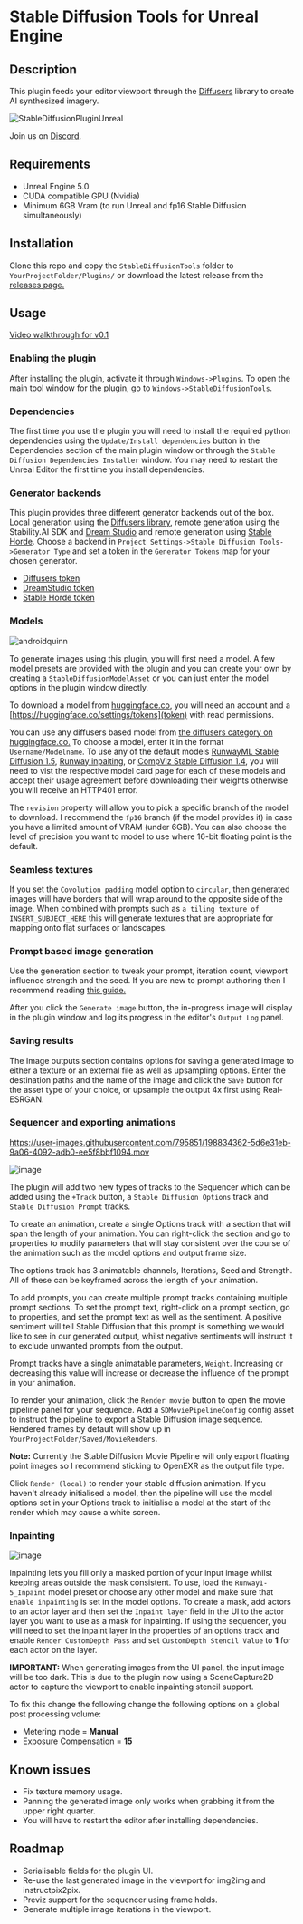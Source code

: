 Stable Diffusion Tools for Unreal Engine
========================================

Description
-----------
This plugin feeds your editor viewport through the [Diffusers](https://github.com/huggingface/diffusers) library to create AI synthesized imagery.

![StableDiffusionPluginUnreal](https://user-images.githubusercontent.com/795851/195005569-b7b33432-a981-4f76-81d5-d9948861fd84.png)

Join us on [Discord](https://discord.gg/9m6HxaDB62).

Requirements
------------

* Unreal Engine 5.0
* CUDA compatible GPU (Nvidia)
* Minimum 6GB Vram (to run Unreal and fp16 Stable Diffusion simultaneously)


Installation
------------
Clone this repo and copy the `StableDiffusionTools` folder to `YourProjectFolder/Plugins/` or download the latest release from the [releases page.](https://github.com/Mystfit/Unreal-StableDiffusionTools/releases)

Usage
-----
[Video walkthrough for v0.1](https://youtu.be/dihSydSkd4I)

### Enabling the plugin
After installing the plugin, activate it through `Windows->Plugins`. To open the main tool window for the plugin, go to `Windows->StableDiffusionTools`.

### Dependencies
The first time you use the plugin you will need to install the required python dependencies using the `Update/Install dependencies` button in the Dependencies section of the main plugin window or through the `Stable Diffusion Dependencies Installer` window. You may need to restart the Unreal Editor the first time you install dependencies.

### Generator backends
This plugin provides three different generator backends out of the box. Local generation using the [Diffusers library](https://github.com/huggingface/diffusers), remote generation using the Stability.AI SDK and [Dream Studio](https://beta.dreamstudio.ai/dream) and remote generation using [Stable Horde](https://stablehorde.net/). Choose a backend in `Project Settings->Stable Diffusion Tools->Generator Type` and set a token in the `Generator Tokens` map for your chosen generator. 
- [Diffusers token](https://huggingface.co/settings/tokens)
- [DreamStudio token](https://beta.dreamstudio.ai/membership?tab=apiKeys)
- [Stable Horde token](https://stablehorde.net/register)

### Models

![androidquinn](https://user-images.githubusercontent.com/795851/197150314-1b2fee89-3670-47ff-a9ab-473243ba544c.gif)

To generate images using this plugin, you will first need a model. A few model presets are provided with the plugin and you can create your own by creating a `StableDiffusionModelAsset` or you can just enter the model options in the plugin window directly.

To download a model from [huggingface.co](https://huggingface.co), you will need an account and a [https://huggingface.co/settings/tokens](token) with read permissions. 

You can use any diffusers based model from [the diffusers category on huggingface.co.](https://huggingface.co/models?library=diffusers) To choose a model, enter it in the format `Username/Modelname`. To use any of the default models [RunwayML Stable Diffusion 1.5](https://huggingface.co/runwayml/stable-diffusion-v1-5), [Runway inpaiting](https://huggingface.co/runwayml/stable-diffusion-inpainting), or [CompViz Stable Diffusion 1.4](https://huggingface.co/CompVis/stable-diffusion-v1-4), you will need to vist the respective model card page for each of these models and accept their usage agreement before downloading their weights otherwise you will receive an HTTP401 error. 

The `revision` property will allow you to pick a specific branch of the model to download. I recommend the `fp16` branch (if the model provides it) in case you have a limited amount of VRAM (under 6GB). You can also choose the level of precision you want to model to use where 16-bit floating point is the default.

### Seamless textures

If you set the `Covolution padding` model option to `circular`, then generated images will have borders that will wrap around to the opposite side of the image. When combined with prompts such as `a tiling texture of INSERT_SUBJECT_HERE` this will generate textures that are appropriate for mapping onto flat surfaces or landscapes.

### Prompt based image generation

Use the generation section to tweak your prompt, iteration count, viewport influence strength and the seed. If you are new to prompt authoring then I recommend reading [this guide.](https://www.howtogeek.com/833169/how-to-write-an-awesome-stable-diffusion-prompt/)

After you click the `Generate image` button, the in-progress image will display in the plugin window and log its progress in the editor's `Output Log` panel.

### Saving results

The Image outputs section contains options for saving a generated image to either a texture or an external file as well as upsampling options. Enter the destination paths and the name of the image and click the `Save` button for the asset type of your choice, or upsample the output 4x first using Real-ESRGAN.

### Sequencer and exporting animations

https://user-images.githubusercontent.com/795851/198834362-5d6e31eb-9a06-4092-adb0-ee5f8bbf1094.mov

![image](https://user-images.githubusercontent.com/795851/196573891-09b07713-5a29-4bde-8592-f028c28b32f3.png)

The plugin will add two new types of tracks to the Sequencer which can be added using the `+Track` button, a `Stable Diffusion Options` track and `Stable Diffusion Prompt` tracks. 

To create an animation, create a single Options track with a section that will span the length of your animation. You can right-click the section and go to properties to modify parameters that will stay consistent over the course of the animation such as the model options and output frame size. 

The options track has 3 animatable channels, Iterations, Seed and Strength. All of these can be keyframed across the length of your animation.

To add prompts, you can create multiple prompt tracks containing multiple prompt sections. To set the prompt text, right-click on a prompt section, go to properties, and set the prompt text as well as the sentiment. A positive sentiment will tell Stable Diffusion that this prompt is something we would like to see in our generated output, whilst negative sentiments will instruct it to exclude unwanted prompts from the output.

Prompt tracks have a single animatable parameters, `Weight`. Increasing or decreasing this value will increase or decrease the influence of the prompt in your animation.

To render your animation, click the `Render movie` button to open the movie pipeline panel for your sequence. Add a `SDMoviePipelineConfig` config asset to instruct the pipeline to export a Stable Diffusion image sequence. Rendered frames by default will show up in `YourProjectFolder/Saved/MovieRenders`.

**Note:** Currently the Stable Diffusion Movie Pipeline will only export floating point images so I recommend sticking to OpenEXR as the output file type.

Click `Render (local)` to render your stable diffusion animation. If you haven't already initialised a model, then the pipeline will use the model options set in your Options track to initialise a model at the start of the render which may cause a white screen.

### Inpainting

![image](https://user-images.githubusercontent.com/795851/200820616-dd505989-2dc6-475d-9986-61e3abf26dd0.png)

Inpainting lets you fill only a masked portion of your input image whilst keeping areas outside the mask consistent. To use, load the `Runway1-5_Inpaint` model preset or choose any other model and make sure that `Enable inpainting` is set in the model options. To create a mask, add actors to an actor layer and then set the `Inpaint layer` field in the UI to the actor layer you want to use as a mask for inpainting. If using the sequencer, you will need to set the inpaint layer in the properties of an options track and enable `Render CustomDepth Pass` and set `CustomDepth Stencil Value` to **1** for each actor on the layer.

**IMPORTANT:** When generating images from the UI panel, the input image will be too dark. This is due to the plugin now using a SceneCapture2D actor to capture the viewport to enable inpainting stencil support.

To fix this change the following change the following options on a global post processing volume:
- Metering mode = **Manual**
- Exposure Compensation = **15**


## Known issues

* Fix texture memory usage.
* Panning the generated image only works when grabbing it from the upper right quarter.
* You will have to restart the editor after installing dependencies.

## Roadmap

* Serialisable fields for the plugin UI.
* Re-use the last generated image in the viewport for img2img and instructpix2pix.
* Previz support for the sequencer using frame holds.
* Generate multiple image iterations in the viewport.
   
